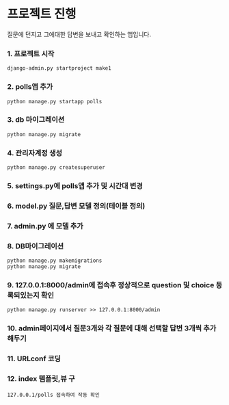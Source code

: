 # 프로젝트 진행
질문에 던지고 그에대한 답변을 보내고 확인하는 앱입니다.

### 1. 프로젝트 시작
    django-admin.py startproject make1
### 2. polls앱 추가
    python manage.py startapp polls
### 3. db 마이그레이션
    python manage.py migrate
### 4. 관리자계정 생성
    python manage.py createsuperuser
### 5. settings.py에 polls앱 추가 및 시간대 변경
### 6. model.py 질문,답변 모델 정의(테이블 정의)
### 7. admin.py 에 모델 추가
### 8. DB마이그레이션
    python manage.py makemigrations
    python manage.py migrate
### 9. 127.0.0.1:8000/admin에 접속후 정상적으로 question 및 choice 등록되있는지 확인
    python manage.py runserver >> 127.0.0.1:8000/admin
### 10. admin페이지에서 질문3개와 각 질문에 대해 선택할 답변 3개씩 추가해두기
### 11. URLconf 코딩
### 12. index 템플릿,뷰 구
    127.0.0.1/polls 접속하여 작동 확인
